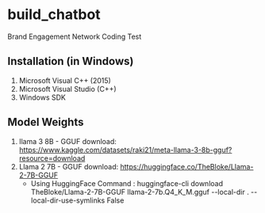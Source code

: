 # build_chatbot
Brand Engagement Network Coding Test

## Installation (in Windows)
1. Microsoft Visual C++ (2015)
2. Microsoft Visual Studio (C++)
3. Windows SDK

## Model Weights
1. llama 3 8B - GGUF download: https://www.kaggle.com/datasets/raki21/meta-llama-3-8b-gguf?resource=download
2. Llama 2 7B - GGUF download: https://huggingface.co/TheBloke/Llama-2-7B-GGUF
	* Using HuggingFace Command
	: huggingface-cli download TheBloke/Llama-2-7B-GGUF llama-2-7b.Q4_K_M.gguf --local-dir . --local-dir-use-symlinks False
